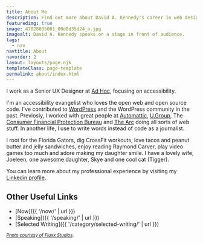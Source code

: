 ```yaml
---
title: About Me
description: Find out more about David A. Kennedy's career in web design and accessibility.
featuredimg: true
image: 47028035001_00d8d35d24_o.jpg
imagealt: David A. Kennedy speaks on a stage in front of audience.
tags:
  - nav
navtitle: About
navorder: 2
layout: layouts/page.njk
templateClass: page-template
permalink: about/index.html
---
```


I work as a Senior UX Designer at [Ad Hoc](https://adhocteam.us/), focusing on accessibility.

I'm an accessibility evangelist who loves the open web and open source code. I've contributed to [WordPress](https://wordpress.org/) and the WordPress community in the past. Previosly, I worked with great people at [Automattic](https://automattic.com/), [U.Group](https://u.group/), The [Consumer Financial Protection Bureau](http://www.consumerfinance.gov/) and [The Arc](http://www.thearc.org/) doing all sorts of web stuff. In another life, I use to write words instead of code as a journalist.

I root for the Florida Gators, dig CrossFit workouts, love tacos and peanut butter and jelly sandwiches, enjoy reading Raymond Carver, play video games too much and adore making my daughter smile. I have a lovely wife, Joeleen, one awesome daughter, Skye and one cool cat (Tigger).

You can learn more about my professional experience by visiting my [Linkedin profile](http://www.linkedin.com/in/davidakennedy)</a>.

## Other Useful Links

- [Now]({{ '/now/' | url }})
- [Speaking]({{ '/speaking/' | url }})
- [Selected Writing]({{ '/category/selected-writing/' | url }})

<small>[_Photo courtesy of Fluxx Studios_](https://www.flickr.com/gp/fluxxstudios/8a31AC).</small>
